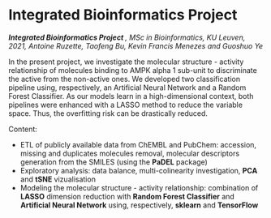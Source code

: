 # Integrated Bioinformatics Project
<i> <b> Integrated Bioinformatics Project </b>, MSc in Bioinformatics, KU Leuven, 2021, Antoine Ruzette, Taofeng Bu, Kevin Francis Menezes and Guoshuo Ye </i>

In the present project, we investigate the molecular structure - activity relationship of molecules binding to AMPK alpha 1 sub-unit to discriminate the active from the non-active ones. We developed two classification pipeline using, respectively, an Artificial Neural Network and a Random Forest Classifier. As our models learn in a high-dimensional context, both pipelines were enhanced with a LASSO method to reduce the variable space. Thus, the overfitting risk can be drastically reduced.  


Content: 

- ETL of publicly available data from ChEMBL and PubChem: accession, missing and duplicates molecules removal, molecular descriptors generation from the SMILES (using the **PaDEL** package)
- Exploratory analysis: data balance, multi-colinearity investigation, **PCA** and **tSNE** vizualisation
- Modeling the molecular structure - activity relationship: combination of **LASSO** dimension reduction with **Random Forest Classifier** and **Artificial Neural Network** using, respectively, **sklearn** and **TensorFlow** 
